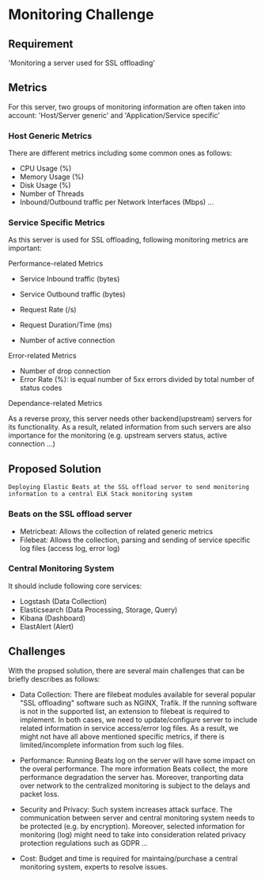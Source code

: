 # Monitoring Challenge

## Requirement
'Monitoring a server used for SSL offloading'

## Metrics
For this server, two groups of monitoring information are often taken into account: 'Host/Server generic' and 'Application/Service specific'

### Host Generic Metrics
There are different metrics including some common ones as follows:
* CPU Usage (%)
* Memory Usage (%)
* Disk Usage (%)
* Number of Threads
* Inbound/Outbound traffic per Network Interfaces (Mbps)
...

### Service Specific Metrics
As this server is used for SSL offloading, following monitoring metrics are important:

Performance-related Metrics
* Service Inbound traffic (bytes)
* Service Outbound traffic (bytes)

* Request Rate (/s)
* Request Duration/Time (ms)

* Number of active connection 

Error-related Metrics
* Number of drop connection
* Error Rate (%): is equal number of 5xx errors divided by total number of status codes


Dependance-related Metrics

As a reverse proxy, this server needs other backend(upstream) servers for its functionality. As a result, related information from such servers are also importance for the monitoring (e.g. upstream servers status, active connection ...) 


## Proposed Solution
```Deploying Elastic Beats at the SSL offload server to send monitoring information to a central ELK Stack monitoring system```

### Beats on the SSL offload server
* Metricbeat: Allows the collection of related generic metrics
* Filebeat: Allows the collection, parsing and sending of service specific log files (access log, error log)

### Central Monitoring System
It should include following core services:
* Logstash (Data Collection)
* Elasticsearch (Data Processing, Storage, Query)
* Kibana (Dashboard)
* ElastAlert (Alert)


## Challenges
With the propsed solution, there are several main challenges that can be briefly describes as follows:
* Data Collection: There are filebeat modules available for several popular "SSL offloading" software such as NGINX, Trafik. If the running software is not in the supported list, an extension to filebeat is required to implement. In both cases, we need to update/configure server to include related information in service access/error log files. As a result, we might not have all above mentioned specific metrics, if there is limited/incomplete information from such log files.     

* Performance: Running Beats log on the server will have some impact on the overal performance. The more information Beats collect, the more performance degradation the server has. Moreover, tranporting data over network to the centralized monitoring is subject to the delays and packet loss.

* Security and Privacy: Such system increases attack surface. The communication between server and central monitoring system needs to be protected (e.g. by encryption). Moreover, selected information for monitoring (log) might need to take into consideration related privacy protection regulations such as GDPR ...   

* Cost: Budget and time is required for maintaing/purchase a central monitoring system, experts to resolve issues.  
